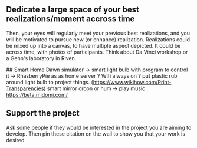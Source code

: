 ## Dedicate a large space of your best realizations/moment accross time
Then, your eyes will regularly meet your previous best realizations, and you will be motivated to pursue new (or enhance) realization. Realizations could be mixed up into a canvas, to have multiple aspect depicted. It could be across time, with photos of participants. Think about Da Vinci workshop or a Gehn's laboratory in Riven.

## Smart Home
Dawn simulator -> smart light bulb with program to control it -> RhasberryPie as as home server ? Wifi always on ?
put plastic rub around light bulb to project things. (https://www.wikihow.com/Print-Transparencies)
smart mirror
croon or hum -> play music : https://beta.midomi.com/

## Support the project
Ask some people if they would be interested in the project you are aiming to develop. Then pin these citation on the wall to show you that your work is desired.